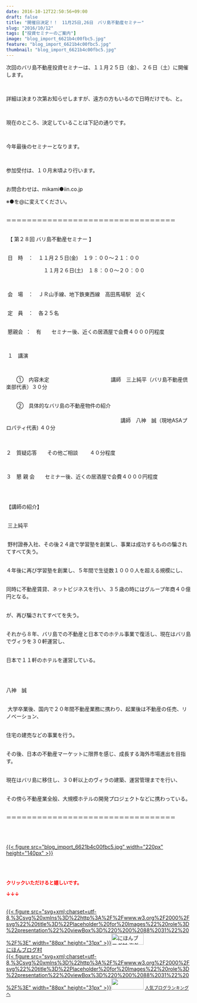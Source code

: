 ```yaml
---
date: 2016-10-12T22:50:56+09:00
draft: false
title: "開催日決定！！　11月25日,26日　バリ島不動産セミナー"
slug: "2016/10/12"
tags: ["投資セミナーのご案内"]
image: "blog_import_6621b4c00fbc5.jpg"
feature: "blog_import_6621b4c00fbc5.jpg"
thumbnail: "blog_import_6621b4c00fbc5.jpg"
---
```

<p>次回のバリ島不動産投資セミナーは、１１月２５日（金）、２６日（土）に開催します。</p><br/><p>詳細は決まり次第お知らせしますが、遠方の方もいるので日時だけでも、と。</p><br/><p>現在のところ、決定していることは下記の通りです。</p><br/><p>今年最後のセミナーとなります。</p><br/><p>参加受付は、１０月末頃より行います。</p><p><br/>お問合わせは、mikami●iin.co.jp<br/></p><p>※●を@に変えてください。</p><p><br/>＝＝＝＝＝＝＝＝＝＝＝＝＝＝＝＝＝＝＝＝＝＝＝＝＝＝＝＝＝＝＝＝＝</p><p><br/> 【 第２８回 バリ島不動産セミナー 】</p><p><br/> 日　時　：　１１月２５日(金)　１９：００～２１：００</p><p>　　　　　　　 １１月２６日(土)　１８：００～２０：００</p><br/><p> 会　場　：　ＪＲ山手線、地下鉄東西線　高田馬場駅　近く　</p><p><br/> 定　員　：　各２５名　　　　</p><p><br/> 懇親会  ：　有　　セミナー後、近くの居酒屋で会費４０００円程度</p><br/><p> １　講演</p><br/><p>　　①　内容未定　　　　　　　　　　　　講師　三上純平（バリ島不動産倶楽部代表）３０分<br/> </p><p>　　②　具体的なバリ島の不動産物件の紹介<br/>　　　　　<br/>　　　　　　　　　　　　　　　　　　　　 　　講師　八神　誠（現地ASAプロパティ代表) ４０分<br/> </p><p><br/>２　質疑応答　　その他ご相談 　　４０分程度</p><br/><p>３　懇 親 会　　セミナー後、近くの居酒屋で会費４０００円程度</p><br/><p><br/>【講師の紹介】</p><p><br/> 三上純平</p><p><br/> 野村證券入社、その後２４歳で学習塾を創業し、事業は成功するものの騙されてすべて失う。</p><p><br/>４年後に再び学習塾を創業し、５年間で生徒数１０００人を超える規模にし、</p><p><br/>同時に不動産賃貸、ネットビジネスを行い、３５歳の時にはグループ年商４０億円となる。</p><p><br/>が、再び騙されてすべてを失う。</p><p><br/>それから８年、バリ島での不動産と日本でのホテル事業で復活し、現在はバリ島でヴィラを３０軒運営し、</p><p><br/>日本で１１軒のホテルを運営している。</p><p> </p><p><br/>八神　誠</p><p><br/> 大学卒業後、国内で２０年間不動産業務に携わり、起業後は不動産の任売、リノベーション、</p><p><br/>住宅の建売などの事業を行う。</p><p><br/>その後、日本の不動産マーケットに限界を感じ、成長する海外市場進出を目指す。</p><p><br/>現在はバリ島に移住し、３０軒以上のヴィラの建築、運営管理までを行い、</p><p><br/>その傍ら不動産業全般、大規模ホテルの開発プロジェクトなどに携わっている。</p><p><br/>＝＝＝＝＝＝＝＝＝＝＝＝＝＝＝＝＝＝＝＝＝＝＝＝＝＝＝＝＝＝＝＝＝</p><br/><p><br/><a href="blog_import_6621b4c125afb.jpg">{{< figure src="blog_import_6621b4c00fbc5.jpg" width="220px" height="140px" >}}</a> <br/></p><br/><br/><p><font color="#ff0000" size="2"><strong>クリックいただけると嬉しいです。<br/></strong></font></p><p><font color="#ff0000" size="2"><strong>↓↓↓</strong></font></p><p><br/><a href="ranking.html?p_cid=01260127" target="_blank">{{< figure src="svg+xml;charset=utf-8,%3Csvg%20xmlns%3D%22http%3A%2F%2Fwww.w3.org%2F2000%2Fsvg%22%20title%3D%22Placeholder%20for%20Images%22%20role%3D%22presentation%22%20viewBox%3D%220%200%2088%2031%22%20%2F%3E" width="88px" height="31px" >}}<noscript><img border="0" alt="にほんブログ村 海外生活ブログ バリ島情報へ" src="https://img-proxy.blog-video.jp/images?url=http%3A%2F%2Foverseas.blogmura.com%2Fbali%2Fimg%2Fbali88_31.gif" width="88" height="31"></noscript></a><br/><a href="ranking.html?p_cid=01260127" target="_blank">にほんブログ村</a> <br/><a title="人気ブログランキングへ" href="link.php?1804582">{{< figure src="svg+xml;charset=utf-8,%3Csvg%20xmlns%3D%22http%3A%2F%2Fwww.w3.org%2F2000%2Fsvg%22%20title%3D%22Placeholder%20for%20Images%22%20role%3D%22presentation%22%20viewBox%3D%220%200%2088%2031%22%20%2F%3E" width="88px" height="31px" >}}<noscript><img border="0" src="https://blog.with2.net/img/banner/banner_22.gif" width="88" height="31"></noscript></a> <a style="FONT-SIZE: 12px" href="link.php?1804582">人気ブログランキングへ</a> </p>

